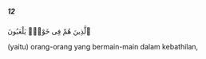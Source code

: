 ##### 12

<span class="ayah">ٱلَّذِينَ هُمْ فِى خَوْضٍۢ يَلْعَبُونَ</span>

<span class="ayah_translation">(yaitu) orang-orang yang bermain-main dalam kebathilan,</span>
